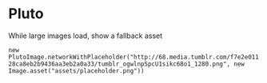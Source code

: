 # Pluto

While large images load, show a fallback asset

```new PlutoImage.networkWithPlaceholder("http://68.media.tumblr.com/f7e2e01128ca8eb2b9436aa3eb2a0a33/tumblr_ogwlnpSpcU1sikc68o1_1280.png", new Image.asset("assets/placeholder.png"))```
   